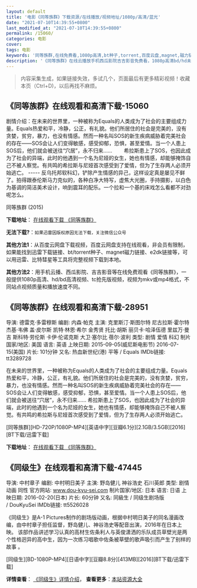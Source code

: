 ```yaml
---
layout: default
title: '电影《同等族群》下载资源/在线播放/视频地址/1080p/高清/蓝光'
date: "2021-07-10T14:39:55+0800"
last_modified_at: "2021-07-10T14:39:55+0800"
permalink: /15060/
categories: 电影
cover:
tags: 电影
keywords: '同等族群,在线免费看,1080p高清,bt种子,torrent,百度云盘,magnet,磁力链,迅雷下载资源'
description: '《同等族群》在线云播放手机西瓜影院吉吉影音免费看，1080p高清bd/hd未删减完整版和tc抢先枪版，mkv/mp4格式，附带bt/torrent种子、magnet/磁力链、百度云盘、网盘资源迅雷下载链接'
---
```


>内容采集生成，如果链接失效，多试几个，页面最后有更多精彩视频！收藏本页（Ctrl+D)，以后再找不麻烦。


## 《同等族群》在线观看和高清下载-15060

剧情介绍：在未来的世界里，一种被称为Equals的人类成为了社会的主要组成力量。Equals热爱和平，冷静，公正，有礼貌。他们所居住的社会是完美的，没有贪婪，贫穷，暴力，也没有情感。然而一种名叫SOS的新生疾病威胁着完美社会的存在——SOS会让人们变得敏感，感受抑郁，恐惧，甚至爱情。当一个人患上SOS后，他们就会被送往“穴居”，永不归来…… 　　希拉斯患上了SOS，也因此成为了社会的异端，此时的他遇到一个名为尼娅的女生，她也有情感，却能够掩饰自己不被人察觉。有共鸣的希拉斯与尼娅首次感受到了爱情，但为了生存两人必须开始逃亡。 ----- 反乌托邦软科幻，铲除产生情感的异己，这样设定真是屡见不鲜了。拍得跟泰伦斯马力克似的，各种白净大特写，虚焦大光圈，手持摄影，以白色为基调的简洁美术设计，响到震耳的配乐。一个拉和一个基的床戏怎么看都不对劲呢怎么。


同等族群 (2015)

**下载地址**： [在线观看下载 《同等族群》](https://www.btbtdy.me/btdy/dy4832.html) 


**无法下载?**：`如果迅雷因版权原因无法下载，关注微信公众号 `

**其他方法1**：从百度云网盘下载视频，百度云网盘支持在线观看，非会员有限制，如果能找到迅雷下载链接、bt/torrent种子、magnet磁力链接、e2dk链接等，可以用迅雷、比特彗星等工具将完整视频下载到本地。

**其他方法2**：用手机云播、西瓜影院、吉吉影音等在线免费观看《同等族群》，一般提供1080p高清、hd/bd高清视频、tc抢先版视频，视频为mkv或mp4格式，不同站点视频质量和播放速度不同。


## 《同等族群》在线观看和高清下载-28951

导演: 德雷克·多雷穆斯 编剧: 内森·帕克 主演: 克里斯汀·斯图尔特 尼古拉斯·霍尔特 杰基·韦佛 盖·皮尔斯 凯特·林恩·希尔 金秀贤 托比·胡斯 丽贝卡·哈泽伍德 里兹万·曼吉 斯科特·劳伦斯 卡伊·伦诺克斯 大卫·塞尔比 蓓尔·波利 类型: 剧情 爱情 科幻 制片国家/地区: 美国 语言: 英语 上映日期: 2015-09-05(威尼斯电影节) 2016-07-15(美国) 片长: 101分钟 又名: 热血新世纪(港) 平等 / Equals IMDb链接: tt3289728

在未来的世界里，一种被称为Equals的人类成为了社会的主要组成力量。Equals热爱和平，冷静，公正，有礼貌。他们所居住的社会是完美的，没有贪婪，贫穷，暴力，也没有情感。然而一种名叫SOS的新生疾病威胁着完美社会的存在——SOS会让人们变得敏感，感受抑郁，恐惧，甚至爱情。当一个人患上SOS后，他们就会被送往“穴居”，永不归来…… 希拉斯患上了SOS，也因此成为了社会的异端，此时的他遇到一个名为尼娅的女生，她也有情感，却能够掩饰自己不被人察觉。有共鸣的希拉斯与尼娅首次感受到了爱情，但为了生存两人必须开始逃亡。


[同等族群][HD-720P/1080P-MP4][英语中字][豆瓣6.1分][2.1GB/3.5GB][2016][BT下载/迅雷下载]

**下载地址**： [在线观看下载 《同等族群》](https://www.btdx8.com/torrent/equals_2016.html) 


## 《同级生》在线观看和高清下载-47445

导演: 中村章子 编剧: 中村明日美子 主演: 野岛健儿 神谷浩史 石川英郎 类型: 剧情 动画 同性 官方网站: www.dou-kyu-sei.com 制片国家/地区: 日本 语言: 日语 上映日期: 2016-02-20(日本) 片长: 60分钟 又名: 同級生 / 同级生剧场版 / DouKyuSei IMDb链接: tt5526028

《同级生》是A-1 Pictures制作的剧场版动画，根据中村明日美子的同名漫画改编，由中村章子担任监督，野岛健儿、神谷浩史等配音出演，2016年在日本上映。 该部作品讲述学习认真的高材生佐条利人与英俊潇洒的乐队成员草壁光是两个性格迥异的高中生，因为一次练习唱歌中佐条被草壁的歌声吸引而产生了别样的故事 。


[同级生][BD-1080P-MP4][日语中字][豆瓣8.8分][413MB][2016][BT下载/迅雷下载]

**详情查看**： [《同级生》详情介绍](/movie/47445/)， **查看更多**：[本站资源大全](/movie/t/all/)

